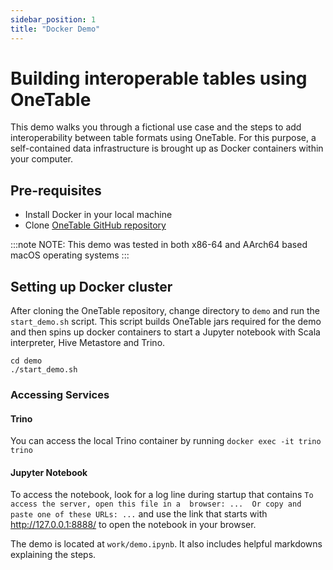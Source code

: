 ```yaml
---
sidebar_position: 1
title: "Docker Demo"
---
```


# Building interoperable tables using OneTable 
This demo walks you through a fictional use case and the steps to add interoperability between table formats using OneTable.
For this purpose, a self-contained data infrastructure is brought up as Docker containers within your computer.


## Pre-requisites
* Install Docker in your local machine
* Clone [OneTable GitHub repository](https://github.com/onetable-io/onetable)

:::note NOTE:
This demo was tested in both x86-64 and AArch64 based macOS operating systems
:::

## Setting up Docker cluster
After cloning the OneTable repository, change directory to `demo` and run the `start_demo.sh` script.
This script builds OneTable jars required for the demo and then spins up docker containers to start a Jupyter notebook
with Scala interpreter, Hive Metastore and Trino.

```shell md title="shell"
cd demo
./start_demo.sh
```

### Accessing Services
#### Trino
You can access the local Trino container by running `docker exec -it trino trino`

#### Jupyter Notebook
To access the notebook, look for a log line during startup that contains `To access the server, open this file in a 
browser: ...  Or copy and paste one of these URLs: ...` and use the link that starts with http://127.0.0.1:8888/
to open the notebook in your browser. 

The demo is located at `work/demo.ipynb`. It also includes helpful markdowns explaining the steps.